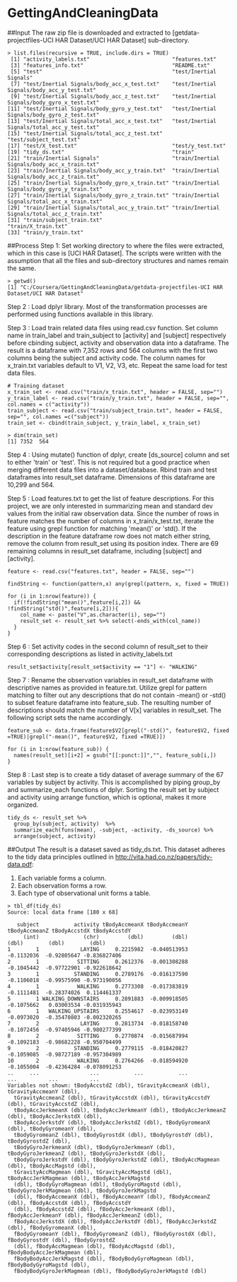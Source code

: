 # GettingAndCleaningData
##Input
The raw zip file is downloaded and extracted to [getdata-projectfiles-UCI HAR Dataset/UCI HAR Dataset] sub-directory.
```
> list.files(recursive = TRUE, include.dirs = TRUE)
 [1] "activity_labels.txt"                          "features.txt"                                
 [3] "features_info.txt"                            "README.txt"                                  
 [5] "test"                                         "test/Inertial Signals"                       
 [7] "test/Inertial Signals/body_acc_x_test.txt"    "test/Inertial Signals/body_acc_y_test.txt"   
 [9] "test/Inertial Signals/body_acc_z_test.txt"    "test/Inertial Signals/body_gyro_x_test.txt"  
[11] "test/Inertial Signals/body_gyro_y_test.txt"   "test/Inertial Signals/body_gyro_z_test.txt"  
[13] "test/Inertial Signals/total_acc_x_test.txt"   "test/Inertial Signals/total_acc_y_test.txt"  
[15] "test/Inertial Signals/total_acc_z_test.txt"   "test/subject_test.txt"                       
[17] "test/X_test.txt"                              "test/y_test.txt"                             
[19] "tidy_ds.txt"                                  "train"                                       
[21] "train/Inertial Signals"                       "train/Inertial Signals/body_acc_x_train.txt" 
[23] "train/Inertial Signals/body_acc_y_train.txt"  "train/Inertial Signals/body_acc_z_train.txt" 
[25] "train/Inertial Signals/body_gyro_x_train.txt" "train/Inertial Signals/body_gyro_y_train.txt"
[27] "train/Inertial Signals/body_gyro_z_train.txt" "train/Inertial Signals/total_acc_x_train.txt"
[29] "train/Inertial Signals/total_acc_y_train.txt" "train/Inertial Signals/total_acc_z_train.txt"
[31] "train/subject_train.txt"                      "train/X_train.txt"                           
[33] "train/y_train.txt"  
```

##Process
Step 1: Set working directory to where the files were extracted, which in this case is [UCI HAR Dataset]. The scripts were written with the assumption that all the files and sub-directory structures and names remain the same.
```
> getwd()
[1] "C:/Coursera/GettingAndCleaningData/getdata-projectfiles-UCI HAR Dataset/UCI HAR Dataset"
```
Step 2 : Load dplyr library. Most of the transformation processes are performed using functions available in this library.

Step 3 : Load train related data files using read.csv function. Set column name in train_label and train_subject to [activity] and [subject] respectively before cbinding subject, activity and observation data into a dataframe. The result is a dataframe with 7,352 rows and 564 columns with the first two columns being the subject and activity code. The column names for x_train.txt variables default to V1, V2, V3, etc. Repeat the same load for test data files.
```
# Training dataset
x_train_set <- read.csv("train/x_train.txt", header = FALSE, sep="")
y_train_label <- read.csv("train/y_train.txt", header = FALSE, sep="", col.names = c("activity"))
train_subject <- read.csv("train/subject_train.txt", header = FALSE, sep="", col.names =c("subject"))
train_set <- cbind(train_subject, y_train_label, x_train_set)

> dim(train_set)
[1] 7352  564
```
Step 4 : Using mutate() function of dplyr, create [ds_source] column and set to either 'train' or 'test'. This is not required but a good practice when merging different data files into a dataset/database. Rbind train and test dataframes into result_set dataframe. Dimensions of this dataframe are 10,299 and 564.

Step 5 : Load features.txt to get the list of feature descriptions. For this project, we are only interested in summarizing mean and standard dev values from the initial raw observation data. Since the number of rows in feature matches the number of columns in x_train/x_test.txt, iterate the feature using grepl function for matching 'mean()' or 'std(). If the description in the feature dataframe row does not match either string, remove the column from result_set using its position index. There are 69 remaining columns in result_set dataframe, including [subject] and [activity].

```
feature <- read.csv("features.txt", header = FALSE, sep="")

findString <- function(pattern,x) any(grepl(pattern, x, fixed = TRUE))

for (i in 1:nrow(feature)) {
  if(!findString("mean()",feature[i,2]) && !findString("std()",feature[i,2])){
    col_name <- paste("V",as.character(i), sep="")
    result_set <- result_set %>% select(-ends_with(col_name))
  }
}
```
Step 6 : Set activity codes in the second column of result_set to their corresponding descriptions as listed in activity_labels.txt
```
result_set$activity[result_set$activity == "1"] <- "WALKING"
```
Step 7 : Rename the observation variables in result_set dataframe with descriptive names as provided in feature.txt. Utilize grepl for pattern matching to filter out any descriptions that do not contain -mean() or -std() to subset feature dataframe into feature_sub. The resulting number of descriptions should match the number of V[x] variables in result_set. The following script sets the name accordingly. 
```
feature_sub <- data.frame(feature$V2[grepl("-std()", feature$V2, fixed =TRUE)|grepl("-mean()", feature$V2, fixed =TRUE)])

for (i in 1:nrow(feature_sub)) {
  names(result_set)[i+2] = gsub("[[:punct:]]","", feature_sub[i,])
}
```
Step 8 : Last step is to create a tidy dataset of average summary of the 67 variables by subject by activity. This is accomplished by piping group_by and summarize_each functions of dplyr. Sorting the result set by subject and activity using arrange function, which is optional, makes it more organized.

```
tidy_ds <- result_set %>% 
  group_by(subject, activity)  %>%
  summarize_each(funs(mean), -subject, -activity, -ds_source) %>%
  arrange(subject, activity)
```
  
##Output
The result is a dataset saved as tidy_ds.txt. This dataset adheres to the tidy data principles outlined in http://vita.had.co.nz/papers/tidy-data.pdf:

1. Each variable forms a column.
2. Each observation forms a row.
3. Each type of observational unit forms a table.

```
> tbl_df(tidy_ds)
Source: local data frame [180 x 68]

   subject           activity tBodyAccmeanX tBodyAccmeanY tBodyAccmeanZ tBodyAccstdX tBodyAccstdY
     (int)              (chr)         (dbl)         (dbl)         (dbl)        (dbl)        (dbl)
1        1             LAYING     0.2215982  -0.040513953    -0.1132036  -0.92805647 -0.836827406
2        1            SITTING     0.2612376  -0.001308288    -0.1045442  -0.97722901 -0.922618642
3        1           STANDING     0.2789176  -0.016137590    -0.1106018  -0.99575990 -0.973190056
4        1            WALKING     0.2773308  -0.017383819    -0.1111481  -0.28374026  0.114461337
5        1 WALKING_DOWNSTAIRS     0.2891883  -0.009918505    -0.1075662   0.03003534 -0.031935943
6        1   WALKING_UPSTAIRS     0.2554617  -0.023953149    -0.0973020  -0.35470803 -0.002320265
7        2             LAYING     0.2813734  -0.018158740    -0.1072456  -0.97405946 -0.980277399
8        2            SITTING     0.2770874  -0.015687994    -0.1092183  -0.98682228 -0.950704499
9        2           STANDING     0.2779115  -0.018420827    -0.1059085  -0.98727189 -0.957304989
10       2            WALKING     0.2764266  -0.018594920    -0.1055004  -0.42364284 -0.078091253
..     ...                ...           ...           ...           ...          ...          ...
Variables not shown: tBodyAccstdZ (dbl), tGravityAccmeanX (dbl), tGravityAccmeanY (dbl),
  tGravityAccmeanZ (dbl), tGravityAccstdX (dbl), tGravityAccstdY (dbl), tGravityAccstdZ (dbl),
  tBodyAccJerkmeanX (dbl), tBodyAccJerkmeanY (dbl), tBodyAccJerkmeanZ (dbl), tBodyAccJerkstdX (dbl),
  tBodyAccJerkstdY (dbl), tBodyAccJerkstdZ (dbl), tBodyGyromeanX (dbl), tBodyGyromeanY (dbl),
  tBodyGyromeanZ (dbl), tBodyGyrostdX (dbl), tBodyGyrostdY (dbl), tBodyGyrostdZ (dbl),
  tBodyGyroJerkmeanX (dbl), tBodyGyroJerkmeanY (dbl), tBodyGyroJerkmeanZ (dbl), tBodyGyroJerkstdX (dbl),
  tBodyGyroJerkstdY (dbl), tBodyGyroJerkstdZ (dbl), tBodyAccMagmean (dbl), tBodyAccMagstd (dbl),
  tGravityAccMagmean (dbl), tGravityAccMagstd (dbl), tBodyAccJerkMagmean (dbl), tBodyAccJerkMagstd
  (dbl), tBodyGyroMagmean (dbl), tBodyGyroMagstd (dbl), tBodyGyroJerkMagmean (dbl), tBodyGyroJerkMagstd
  (dbl), fBodyAccmeanX (dbl), fBodyAccmeanY (dbl), fBodyAccmeanZ (dbl), fBodyAccstdX (dbl), fBodyAccstdY
  (dbl), fBodyAccstdZ (dbl), fBodyAccJerkmeanX (dbl), fBodyAccJerkmeanY (dbl), fBodyAccJerkmeanZ (dbl),
  fBodyAccJerkstdX (dbl), fBodyAccJerkstdY (dbl), fBodyAccJerkstdZ (dbl), fBodyGyromeanX (dbl),
  fBodyGyromeanY (dbl), fBodyGyromeanZ (dbl), fBodyGyrostdX (dbl), fBodyGyrostdY (dbl), fBodyGyrostdZ
  (dbl), fBodyAccMagmean (dbl), fBodyAccMagstd (dbl), fBodyBodyAccJerkMagmean (dbl),
  fBodyBodyAccJerkMagstd (dbl), fBodyBodyGyroMagmean (dbl), fBodyBodyGyroMagstd (dbl),
  fBodyBodyGyroJerkMagmean (dbl), fBodyBodyGyroJerkMagstd (dbl)
  ```
